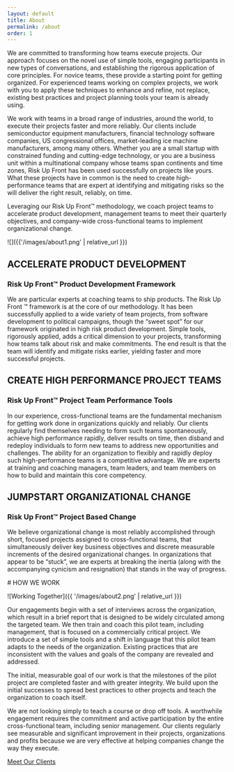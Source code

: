 ```yaml
---
layout: default
title: About
permalink: /about
order: 1
---
```

<div class="wrapper twocol" markdown=1>
<div class=col1 markdown=1>
We are committed to transforming how teams execute projects. Our
approach focuses on the novel use of simple tools, engaging
participants in new types of conversations, and establishing the
rigorous application of core principles.  For novice teams, these
provide a starting point for getting organized.  For experienced
teams working on complex projects, we work with you to apply these
techniques to enhance and refine, not replace, existing best practices
and project planning tools your team is already using.

We work with teams in a broad range of industries, around the world,
to execute their projects faster and more reliably. Our clients
include semiconductor equipment manufacturers, financial technology
software companies, US congressional offices, market-leading ice
machine manufacturers, among many others.   Whether you are a small
startup with constrained funding and cutting-edge technology, or
you are a business unit within a multinational company whose teams
span continents and time zones, Risk Up Front has been used
successfully on projects like yours. What these projects have in
common is the need to create high-performance teams that are expert
at identifying and mitigating risks so the will deliver the right
result, reliably, on time.

Leveraging our Risk Up Front™  methodology, we coach project teams
to accelerate product development, management teams to meet their
quarterly objectives, and company-wide cross-functional teams to
implement organizational change.
</div>
<div class="col2" markdown=1>
![]({{'/images/about1.png' | relative_url }})
</div>
</div>

<div class="blue wrapper onecol show-on-scroll" markdown=1>

## ACCELERATE PRODUCT DEVELOPMENT

### Risk Up Front™ Product Development Framework

We are particular experts at coaching teams to ship products. The
Risk Up Front ™  framework is at the core of our methodology.  It
has been successfully applied to a wide variety of team projects,
from software development to political campaigns, though the “sweet
spot” for our framework originated in high risk product development.
Simple tools, rigorously applied, adds a critical dimension to your
projects, transforming how teams talk about risk and make commitments.
The end result is that the team will identify and mitigate risks
earlier, yielding faster and more successful projects.

## CREATE HIGH PERFORMANCE PROJECT TEAMS

### Risk Up Front™ Project Team Performance Tools

In our experience, cross-functional teams are the fundamental
mechanism for getting work done in organizations quickly and reliably.
Our clients regularly find themselves needing to form such teams
spontaneously, achieve high performance rapidly, deliver results
on time, then disband and redeploy individuals to form new teams
to address new opportunities and challenges.  The ability for an
organization to flexibly and rapidly deploy such high-performance
teams is a competitive advantage. We are experts at training and
coaching managers, team leaders, and team members on how to build
and maintain this core competency.

## JUMPSTART ORGANIZATIONAL CHANGE

### Risk Up Front™ Project Based Change

We believe organizational change is most reliably accomplished
through short, focused projects assigned to cross-functional teams,
that simultaneously deliver key business objectives and discrete
measurable increments of the desired organizational changes. In
organizations that appear to be “stuck”, we are experts at breaking
the inertia (along with the accompanying cynicism and resignation)
that stands in the way of progress.

</div>

<div class="blue wrapper onecol-w" markdown=1>
# HOW WE WORK

![Working Together]({{ '/images/about2.png' | relative_url }})

Our engagements begin with a set of interviews across the organization,
which result in a brief report that is designed to be widely
circulated among the targeted team. We then train and coach this
pilot team, including management, that is focused on a commercially
critical project. We introduce a set of simple tools and a shift
in language that this pilot team adapts to the needs of the
organization. Existing practices that are inconsistent with the
values and goals of the company are revealed and addressed.

The initial, measurable goal of our work is that the milestones of
the pilot project are completed faster and with greater integrity.
We build upon the initial successes to spread best practices to
other projects and teach the organization to coach itself.

We are not looking simply to teach a course or drop off tools.  A
worthwhile engagement requires the commitment and active participation
by the entire cross-functional team, including senior management.
Our clients regularly see measurable and significant improvement
in their projects, organizations and profits because we are very
effective at helping companies change the way they execute.

<a class=button href="{{ '/clients' | relative_url }}">Meet Our Clients</a>
</div>
